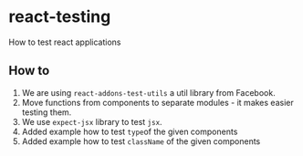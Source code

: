 # react-testing
How to test react applications

## How to
1. We are using `react-addons-test-utils` a util library from Facebook.
2. Move functions from components to separate modules - it makes easier testing them.
3. We use `expect-jsx` library to test `jsx`.
4. Added example how to test `type`of the given components
5. Added example how to test `className` of the given components
